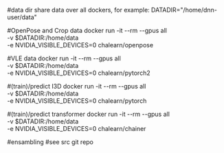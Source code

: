 

#data dir share data over all dockers, for example: 
DATADIR="/home/dnn-user/data"

#OpenPose and Crop data
docker run -it --rm --gpus all \
		-v $DATADIR:/home/data \
		-e NVIDIA_VISIBLE_DEVICES=0 chalearn/openpose

#VLE data
docker run -it --rm --gpus all \
		-v $DATADIR:/home/data \
		-e NVIDIA_VISIBLE_DEVICES=0 chalearn/pytorch2

#(train)/predict I3D
docker run -it --rm --gpus all \
		-v $DATADIR:/home/data \
		-e NVIDIA_VISIBLE_DEVICES=0 chalearn/pytorch

#(train)/predict transformer
docker run -it --rm --gpus all \
		-v $DATADIR:/home/data \
		-e NVIDIA_VISIBLE_DEVICES=0 chalearn/chainer

#ensambling
#see src git repo
